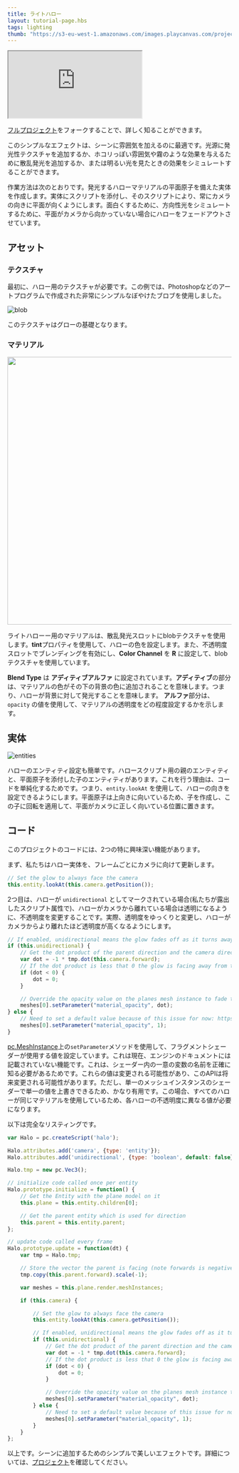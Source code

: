 ```yaml
---
title: ライトハロー
layout: tutorial-page.hbs
tags: lighting
thumb: "https://s3-eu-west-1.amazonaws.com/images.playcanvas.com/projects/12/406040/2TX0AO-image-75.jpg"
---
```


<iframe loading="lazy" src="https://playcanv.as/p/rnIUbXws/" title="ライトハロー"></iframe>

[フルプロジェクト][4]をフォークすることで、詳しく知ることができます。

このシンプルなエフェクトは、シーンに雰囲気を加えるのに最適です。光源に発光性テクスチャを追加するか、ホコリっぽい雰囲気や霧のような効果を与えるために散乱発光を追加するか、または明るい光を見たときの効果をシミュレートすることができます。

作業方法は次のとおりです。発光するハローマテリアルの平面原子を備えた実体を作成します。実体にスクリプトを添付し、そのスクリプトにより、常にカメラの向きに平面が向くようにします。面白くするために、方向性光をシミュレートするために、平面がカメラから向かっていない場合にハローをフェードアウトさせています。

## アセット

### テクスチャ

最初に、ハロー用のテクスチャが必要です。この例では、Photoshopなどのアートプログラムで作成された非常にシンプルなぼやけたブロブを使用しました。

![blob][1]

このテクスチャはグローの基礎となります。

### マテリアル

<img loading="lazy" src="/images/tutorials/intermediate/light-halos/material.png" height="600">

ライトハローー用のマテリアルは、散乱発光スロットにblobテクスチャを使用します。**tint**プロパティを使用して、ハローの色を設定します。また、不透明度スロットでブレンディングを有効にし、**Color Channel** を **R** に設定して、blobテクスチャを使用しています。

**Blend Type** は **アディティブアルファ** に設定されています。**アディティブ**の部分は、マテリアルの色がその下の背景の色に追加されることを意味します。つまり、ハローが背景に対して発光することを意味します。 **アルファ**部分は、 `opacity` の値を使用して、マテリアルの透明度をどの程度設定するかを示します。

## 実体

![entities][3]

ハローのエンティティ設定も簡単です。ハロースクリプト用の親のエンティティと、平面原子を添付した子のエンティティがあります。これを行う理由は、コードを単純化するためです。つまり、`entity.lookAt` を使用して、ハローの向きを設定できるようにします。平面原子は上向きに向いているため、子を作成し、この子に回転を適用して、平面がカメラに正しく向いている位置に置きます。

## コード

このプロジェクトのコードには、2つの特に興味深い機能があります。

まず、私たちはハロー実体を、フレームごとにカメラに向けて更新します。

```javascript
// Set the glow to always face the camera
this.entity.lookAt(this.camera.getPosition());
```

2つ目は、ハローが `unidirectional` としてマークされている場合(私たちが露出したスクリプト属性で)、ハローがカメラから離れている場合は透明になるように、不透明度を変更することです。実際、透明度をゆっくりと変更し、ハローがカメラからより離れたほど透明度が高くなるようにします。

```javascript
// If enabled, unidirectional means the glow fades off as it turns away from the camera
if (this.unidirectional) {
    // Get the dot product of the parent direction and the camera direction
    var dot = -1 * tmp.dot(this.camera.forward);
    // If the dot product is less that 0 the glow is facing away from the camera
    if (dot < 0) {
        dot = 0;
    }

    // Override the opacity value on the planes mesh instance to fade to zero as the glow turns away from the camera
    meshes[0].setParameter("material_opacity", dot);
} else {
    // Need to set a default value because of this issue for now: https://github.com/playcanvas/engine/issues/453
    meshes[0].setParameter("material_opacity", 1);
}
```

[pc.MeshInstance][5]上の`setParameter`メソッドを使用して、フラグメントシェーダーが使用する値を設定しています。これは現在、エンジンのドキュメントには記載されていない機能です。これは、シェーダー内の一意の変数の名前を正確に知る必要があるためです。これらの値は変更される可能性があり、このAPIは将来変更される可能性があります。ただし、単一のメッシュインスタンスのシェーダーで単一の値を上書きできるため、かなり有用です。この場合、すべてのハローが同じマテリアルを使用しているため、各ハローの不透明度に異なる値が必要になります。

以下は完全なリスティングです。

```javascript
var Halo = pc.createScript('halo');

Halo.attributes.add('camera', {type: 'entity'});
Halo.attributes.add('unidirectional', {type: 'boolean', default: false});

Halo.tmp = new pc.Vec3();

// initialize code called once per entity
Halo.prototype.initialize = function() {
    // Get the Entity with the plane model on it
    this.plane = this.entity.children[0];

    // Get the parent entity which is used for direction
    this.parent = this.entity.parent;
};

// update code called every frame
Halo.prototype.update = function(dt) {
    var tmp = Halo.tmp;

    // Store the vector the parent is facing (note forwards is negative z)
    tmp.copy(this.parent.forward).scale(-1);

    var meshes = this.plane.render.meshInstances;

    if (this.camera) {

        // Set the glow to always face the camera
        this.entity.lookAt(this.camera.getPosition());

        // If enabled, unidirectional means the glow fades off as it turns away from the camera
        if (this.unidirectional) {
            // Get the dot product of the parent direction and the camera direction
            var dot = -1 * tmp.dot(this.camera.forward);
            // If the dot product is less that 0 the glow is facing away from the camera
            if (dot < 0) {
                dot = 0;
            }

            // Override the opacity value on the planes mesh instance to fade to zero as the glow turns away from the camera
            meshes[0].setParameter("material_opacity", dot);
        } else {
            // Need to set a default value because of this issue for now: https://github.com/playcanvas/engine/issues/453
            meshes[0].setParameter("material_opacity", 1);
        }
    }
};
```

以上です。シーンに追加するためのシンプルで美しいエフェクトです。詳細については、[プロジェクト][4]を確認してください。

[1]: /images/tutorials/intermediate/light-halos/blob.jpg
[2]: /images/tutorials/intermediate/light-halos/material.png
[3]: /images/tutorials/intermediate/light-halos/entity-setup.jpg
[4]: https://playcanvas.com/project/406040
[5]: /api/pc.MeshInstance.html
